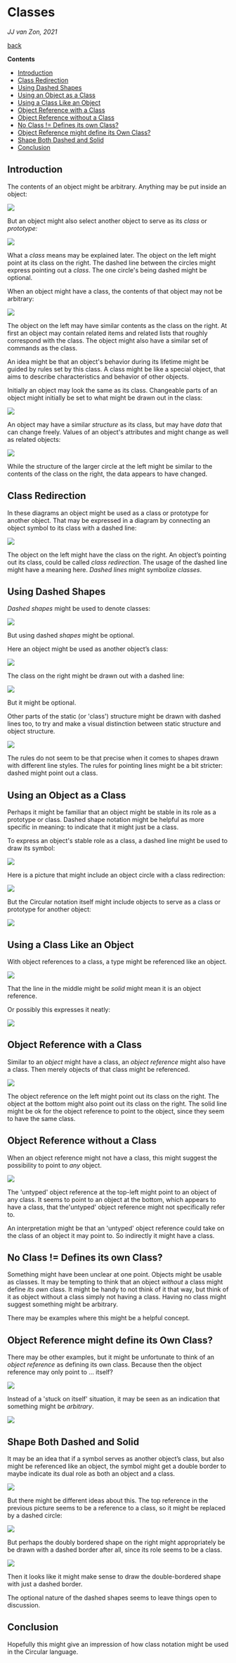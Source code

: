 ﻿Classes
=======

*JJ van Zon, 2021*

[back](../../)

__Contents__

- [Introduction](#introduction)
- [Class Redirection](#class-redirection)
- [Using Dashed Shapes](#using-dashed-shapes)
- [Using an Object as a Class](#using-an-object-as-a-class)
- [Using a Class Like an Object](#using-a-class-like-an-object)
- [Object Reference with a Class](#object-reference-with-a-class)
- [Object Reference without a Class](#object-reference-without-a-class)
- [No Class != Defines its own Class?](#no-class--defines-its-own-class)
- [Object Reference might define its Own Class?](#object-reference-might-define-its-own-class)
- [Shape Both Dashed and Solid](#shape-both-dashed-and-solid)
- [Conclusion](#conclusion)

## Introduction

The contents of an object might be arbitrary. Anything may be put inside an object:

![](images/Classes.001.png)

But an object might also select another object to serve as its *class* or *prototype:*

![](images/Classes.002.png)

What a *class* means may be explained later. The object on the left might point at its class on the right. The dashed line between the circles might express pointing out a *class*. The one circle's being dashed might be optional.

When an object might have a class, the contents of that object may not be arbitrary:

![](images/Classes.003.png)

The object on the left may have similar contents as the class on the right. At first an object may contain related items and related lists that roughly correspond with the class. The object might also have a similar set of commands as the class.

An idea might be that an object's behavior during its lifetime might be guided by rules set by this class. A class might be like a special object, that aims to describe characteristics and behavior of other objects.

Initially an object may look the same as its class. Changeable parts of an object might initially be set to what might be drawn out in the class:

![](images/Classes.004.png)

An object may have a similar *structure* as its class, but may have *data* that can change freely. Values of an object's attributes and might change as well as related objects:

![](images/Classes.005.png)

While the structure of the larger circle at the left might be similar to the contents of the class on the right, the data appears to have changed.

## Class Redirection

In these diagrams an object might be used as a class or prototype for another object. That may be expressed in a diagram by connecting an object symbol to its class with a dashed line:

![](images/Classes.006.png)

The object on the left might have the class on the right. An object’s pointing out its class, could be called *class redirection*. The usage of the dashed line might have a meaning here. *Dashed lines* might symbolize *classes*.

## Using Dashed Shapes

*Dashed shapes* might be used to denote classes:

![](images/Classes.007.png)

But using dashed *shapes* might be optional. 

Here an object might be used as another object’s class:

![](images/Classes.006.png)

The class on the right might be drawn out with a dashed line:

![](images/Classes.008.png)

But it might be optional. 

Other parts of the static (or 'class') structure might be drawn with dashed lines too, to try and make a visual distinction between static structure and object structure.

![](images/Classes.009.png)

The rules do not seem to be that precise when it comes to shapes drawn with different line styles. The rules for pointing lines might be a bit stricter: dashed might point out a class.

## Using an Object as a Class

Perhaps it might be familiar that an object might be stable in its role as a prototype or class. Dashed shape notation might be helpful as more specific in meaning: to indicate that it might just be a class.

To express an object's stable role as a class, a dashed line might be used to draw its symbol:

![](images/Classes.010.png)

Here is a picture that might include an object circle with a class redirection:

![](images/Classes.008.png)

But the Circular notation itself might include objects to serve as a class or prototype for another object:

![](images/Classes.011.png)

## Using a Class Like an Object

With object references to a class, a type might be referenced like an object.

![](images/Classes.012.png)

That the line in the middle might be *solid* might mean it is an object reference.

Or possibly this expresses it neatly:

![](images/Classes.013.png)

## Object Reference with a Class

Similar to an *object* might have a class, an *object reference* might also have a class. Then merely objects of that class might be referenced.

![](images/Classes.014.png)

The object reference on the left might point out its class on the right. The object at the bottom might also point out its class on the right. The solid line might be ok for the object reference to point to the object, since they seem to have the same class.

## Object Reference without a Class

When an object reference might not have a class, this might suggest the possibility to point to *any* object.

![](images/Classes.015.png)

The 'untyped' object reference at the top-left might point to an object of any class. It seems to point to an object at the bottom, which appears to have a class, that the'untyped' object reference might not specifically refer to.

An interpretation might be that an 'untyped' object reference could take on the class of an object it may point to. So indirectly it might have a class.

## No Class != Defines its own Class?

Something might have been unclear at one point. Objects might be usable as classes. It may be tempting to think that an object *without* a class might define *its* *own* class. It might be handy to not think of it that way, but think of it as object without a class simply not having a class. Having no class might suggest something might be arbitrary.

There may be examples where this might be a helpful concept.

## Object Reference might define its Own Class?

There may be other examples, but it might be unfortunate to think of an *object reference* as defining its own class. Because then the object reference may only point to … itself?

![](images/Classes.016.png)

Instead of a 'stuck on itself' situation, it may be seen as an indication that something might be *arbitrary*.

![](images/Classes.015.png)

## Shape Both Dashed and Solid

It may be an idea that if a symbol serves as another object’s class, but also might be referenced like an object, the symbol might get a double border to maybe indicate its dual role as both an object and a class.

![](images/Classes.017.png)

But there might be different ideas about this. The top reference in the previous picture seems to be a reference to a class, so it might be replaced by a dashed circle:

![](images/Classes.018.png)

But perhaps the doubly bordered shape on the right might appropriately be be drawn with a dashed border after all, since its role seems to be a class.

![](images/Classes.019.png)

Then it looks like it might make sense to draw the double-bordered shape with just a dashed border.

The optional nature of the dashed shapes seems to leave things open to discussion.

## Conclusion

Hopefully this might give an impression of how class notation might be used in the Circular language.